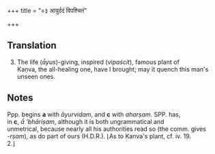 +++
title = "०३ आयुर्ददं विपश्चितं"

+++
## Translation
3. The life (*ā́yus*)-giving, inspired (*vipaścít*), famous plant of  
Kaṇva, the all-healing one, have I brought; may it quench this man's  
unseen ones.

## Notes
Ppp. begins **a** with *āyurvidam*, and **c** with *aharṣam*. SPP. has,  
in **c**, *ā́ ’bhāriṣam*, although it is both ungrammatical and  
unmetrical, because nearly all his authorities read so (the comm. gives  
*-rṣam*), as do part of ours (H.D.R.). ⌊As to Kanva's plant, cf. iv. 19.  
2.⌋
